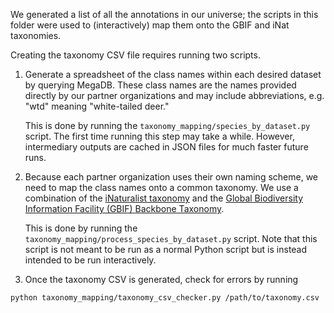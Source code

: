 We generated a list of all the annotations in our universe; the scripts in this folder were used to (interactively) map them onto the GBIF and iNat taxonomies.

Creating the taxonomy CSV file requires running two scripts.

1. Generate a spreadsheet of the class names within each desired dataset by querying MegaDB. These class names are the names provided directly by our partner organizations and may include abbreviations, e.g. "wtd" meaning "white-tailed deer."

    This is done by running the `taxonomy_mapping/species_by_dataset.py` script. The first time running this step may take a while. However, intermediary outputs are cached in JSON files for much faster future runs.

2. Because each partner organization uses their own naming scheme, we need to map the class names onto a common taxonomy. We use a combination of the [iNaturalist taxonomy](https://forum.inaturalist.org/t/how-to-download-taxa/3542) and the [Global Biodiversity Information Facility (GBIF) Backbone Taxonomy](https://www.gbif.org/dataset/d7dddbf4-2cf0-4f39-9b2a-bb099caae36c).

    This is done by running the `taxonomy_mapping/process_species_by_dataset.py` script. Note that this script is not meant to be run as a normal Python script but is instead intended to be run interactively.

3. Once the taxonomy CSV is generated, check for errors by running

```bash
python taxonomy_mapping/taxonomy_csv_checker.py /path/to/taxonomy.csv
```
